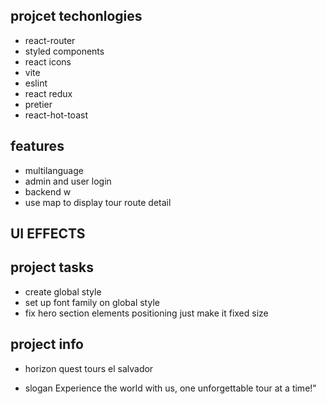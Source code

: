 ## projcet techonlogies

- react-router
- styled components
- react icons
- vite
- eslint
- react redux
- pretier
- react-hot-toast

## features

- multilanguage
- admin and user login
- backend w
- use map to display tour route detail

## UI EFFECTS

## project tasks

- create global style
- set up font family on global style
- fix hero section elements positioning just make it fixed size

## project info

- horizon quest tours el salvador

- slogan Experience the world with us, one unforgettable tour at a time!"

